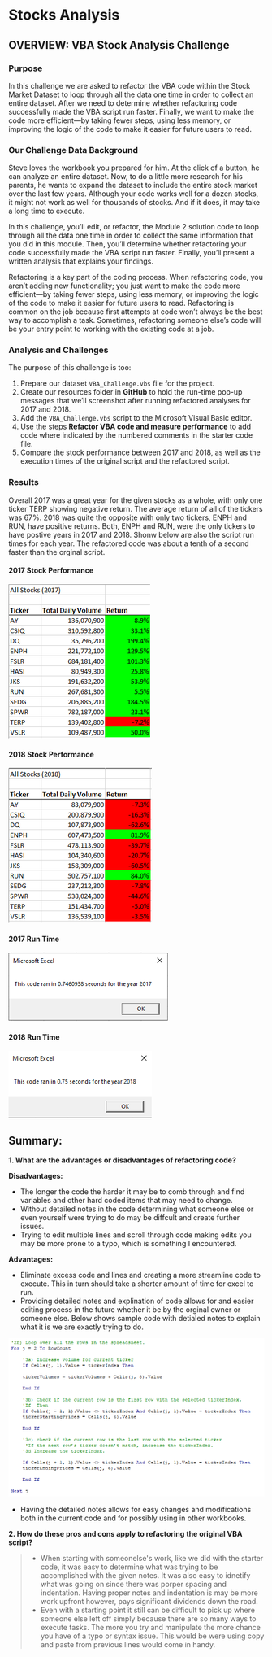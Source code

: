 # Stocks Analysis

## OVERVIEW: VBA Stock Analysis Challenge

### Purpose
In this challenge we are asked to refactor the VBA code within the Stock Market Dataset to loop through all the data one time in order to collect an entire dataset. After we need to determine whether refactoring code successfully made the VBA script run faster. Finally, we want to make the code more efficient—by taking fewer steps, using less memory, or improving the logic of the code to make it easier for future users to read. 

### Our Challenge Data Background
Steve loves the workbook you prepared for him. At the click of a button, he can analyze an entire dataset. Now, to do a little more research for his parents, he wants to expand the dataset to include the entire stock market over the last few years. Although your code works well for a dozen stocks, it might not work as well for thousands of stocks. And if it does, it may take a long time to execute.

In this challenge, you’ll edit, or refactor, the Module 2 solution code to loop through all the data one time in order to collect the same information that you did in this module. Then, you’ll determine whether refactoring your code successfully made the VBA script run faster. Finally, you’ll present a written analysis that explains your findings.

Refactoring is a key part of the coding process. When refactoring code, you aren’t adding new functionality; you just want to make the code more efficient—by taking fewer steps, using less memory, or improving the logic of the code to make it easier for future users to read. Refactoring is common on the job because first attempts at code won’t always be the best way to accomplish a task. Sometimes, refactoring someone else’s code will be your entry point to working with the existing code at a job.

### Analysis and Challenges
The purpose of this challenge is too:

1. Prepare our dataset `VBA_Challenge.vbs` file for the project.
2. Create our resources folder in **GitHub** to hold the run-time pop-up messages that we’ll screenshot after running refactored analyses for 2017 and 2018.
3. Add the `VBA_Challenge.vbs` script to the Microsoft Visual Basic editor.
5. Use the steps **Refactor VBA code and measure performance** to add code where indicated by the numbered comments in the starter code file.
6. Compare the stock performance between 2017 and 2018, as well as the execution times of the original script and the refactored script.

### Results 

Overall 2017 was a great year for the given stocks as a whole, with only one ticker TERP showing negative return. The average return of all of the tickers was 67%. 2018 was quite the opposite with only two tickers, ENPH and RUN, have positive returns. Both, ENPH and RUN, were the only tickers to have postive years in 2017 and 2018. Shonw below are also the script run times for each year. The refactored code was about a tenth of a second faster than the orginal script.

#### 2017 Stock Performance

![2017 Performance](Resources/2017_Stock_Performance.png)

#### 2018 Stock Performance

![2018 Performance](Resources/2018_Stock_Performance.png)

#### 2017 Run Time
![2017 Run Time](Resources/VBA_Challenge_2017.png)

#### 2018 Run Time
![2018 Run Time](Resources/VBA_Challenge_2018.png)

## Summary: 

**1. What are the advantages or disadvantages of refactoring code?**

**Disadvantages:**
- The longer the code the harder it may be to comb through and find variables and other hard coded items that may need to change.
- Without detailed notes in the code determining what someone else or even yourself were trying to do may be diffcult and create further issues. 
- Trying to edit multiple lines and scroll through code making edits you may be more prone to a typo, which is something I encountered.

**Advantages:**
- Eliminate excess code and lines and creating a more streamline code to execute. This in turn should take a shorter amount of time for excel to run.
- Providing detailed notes and explination of code allows for and easier editing process in the future whether it be by the orginal owner or someone else. Below shows sample code with detialed notes to explain what it is we are exactly trying to do.

![Sample_Code](Resources/Sample_Code.png)


- Having the detailed notes allows for easy changes and modifications both in the current code and for possibly using in other workbooks. 

**2. How do these pros and cons apply to refactoring the original VBA script?**

> - When starting with someonelse's work, like we did with the starter code, it was easy to determine what was trying to be accomplished with the given notes. It was also easy to idnetify what was going on since there was porper spacing and indentation. Having proper notes and indentation is may be more work upfront however, pays significant dividends down the road. 
> - Even with a starting point it still can be difficult to pick up where someone else left off simply because there are so many ways to execute tasks. The more you try and manipulate the more chance you have of a typo or syntax issue. This would be were using copy and paste from previous lines would come in handy. 


